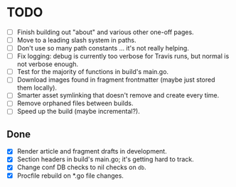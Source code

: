 # TODO

* [ ] Finish building out "about" and various other one-off pages.
* [ ] Move to a leading slash system in paths.
* [ ] Don't use so many path constants ... it's not really helping.
* [ ] Fix logging: debug is currently too verbose for Travis runs, but normal
  is not verbose enough.
* [ ] Test for the majority of functions in build's main.go.
* [ ] Download images found in fragment frontmatter (maybe just stored them
  locally).
* [ ] Smarter asset symlinking that doesn't remove and create every time.
* [ ] Remove orphaned files between builds.
* [ ] Speed up the build (maybe incremental?).

## Done

* [x] Render article and fragment drafts in development.
* [x] Section headers in build's main.go; it's getting hard to track.
* [x] Change conf DB checks to nil checks on `db`.
* [x] Procfile rebuild on *.go file changes.
